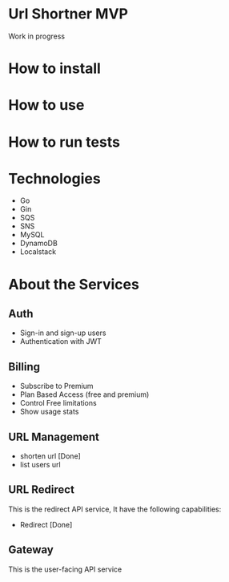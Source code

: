 # Url Shortner MVP
Work in progress
# How to install

# How to use

# How to run tests

# Technologies
- Go
- Gin
- SQS
- SNS
- MySQL
- DynamoDB
- Localstack

# About the Services

## Auth

- Sign-in and sign-up users
- Authentication with JWT

## Billing

- Subscribe to Premium
- Plan Based Access (free and premium)
- Control Free limitations
- Show usage stats


## URL Management

- shorten url [Done]
- list users url

## URL Redirect

This is the redirect API service, It have the following capabilities:

- Redirect [Done]

## Gateway

This is the user-facing API service
